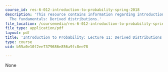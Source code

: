 ```yaml
---
course_id: res-6-012-introduction-to-probability-spring-2018
description: 'This resource contains information regarding introduction to probability:
  The fundamentals: Derived distributions.'
file_location: /coursemedia/res-6-012-introduction-to-probability-spring-2018/b55a0e10f2ee7379686e856a9fc8ee78_MITRES_6_012S18_L11AS.pdf
file_type: application/pdf
layout: pdf
title: 'Introduction to Probability: Lecture 11: Derived Distributions'
type: course
uid: b55a0e10f2ee7379686e856a9fc8ee78

---
```

None
